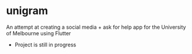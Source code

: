 # unigram

An attempt at creating a social media + ask for help app for the University of Melbourne using Flutter
- Project is still in progress
